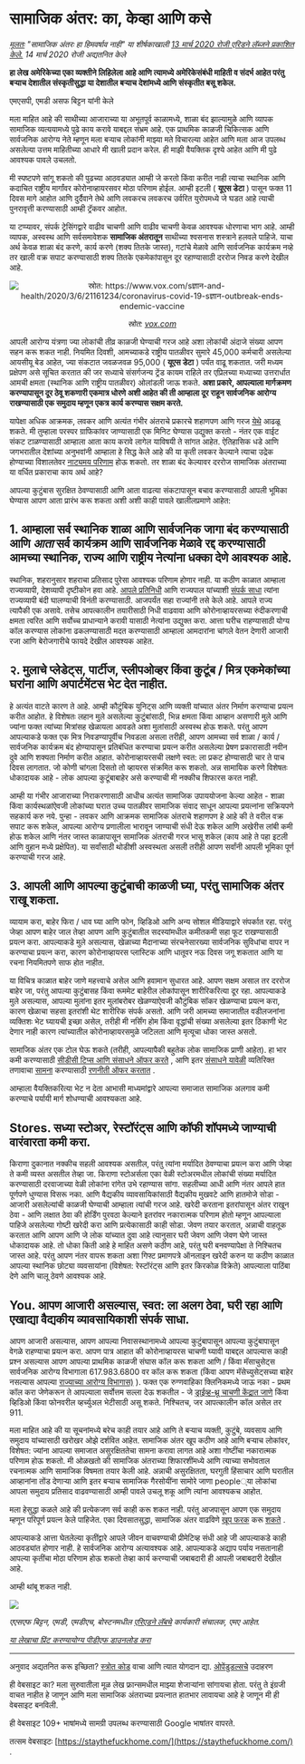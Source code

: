 # सामाजिक अंतर: का, केव्हा आणि कसे

_[मूलतः](https://www.ariadnelabs.org/resources/articles/news/social-distancing-this-is-not-a-snow-day) "सामाजिक अंतरः हा हिमवर्षाव नाही" या शीर्षकाखाली [13 मार्च 2020 रोजी एरिडने लॅब्जने प्रकाशित केले.](https://www.ariadnelabs.org/resources/articles/news/social-distancing-this-is-not-a-snow-day) 14 मार्च 2020 रोजी अद्यतनित केले_

**हा लेख अमेरिकेच्या एका व्यक्तीने लिहिलेला आहे आणि त्यामध्ये अमेरिकेसंबंधी माहिती व संदर्भ आहेत परंतु बर्‍याच देशातील संस्कृतीसुद्धा या देशातील बर्‍याच देशांमध्ये आणि संस्कृतीत बसू शकेल.**

एमएसपी, एमडी असफ बिट्टन यांनी केले

मला माहित आहे की साथीच्या आजाराच्या या अभूतपूर्व काळामध्ये, शाळा बंद झाल्यामुळे आणि व्यापक सामाजिक व्यत्ययामध्ये पुढे काय करावे याबद्दल संभ्रम आहे. एक प्राथमिक काळजी चिकित्सक आणि सार्वजनिक आरोग्य नेते म्हणून मला बर्‍याच लोकांनी माझ्या मते विचारल्या आहेत आणि मला आज उपलब्ध असलेल्या उत्तम माहितीच्या आधारे मी खाली प्रदान करेल. ही माझी वैयक्तिक दृश्ये आहेत आणि मी पुढे आवश्यक पावले उचलतो.

मी स्पष्टपणे सांगू शकतो की पुढच्या आठवड्यात आम्ही जे करतो किंवा करीत नाही त्याचा स्थानिक आणि कदाचित राष्ट्रीय मार्गांवर कोरोनाव्हायरसवर मोठा परिणाम होईल. आम्ही इटली ( **यूएस डेटा** ) पासून फक्त 11 दिवस मागे आहोत आणि दुर्दैवाने तेथे आणि लवकरच लवकरच उर्वरित युरोपमध्ये जे घडत आहे त्याची पुनरावृत्ती करण्यासाठी आम्ही ट्रॅकवर आहोत.

या टप्प्यावर, संपर्क ट्रेसिंगद्वारे वाढीव चाचणी आणि वाढीव चाचणी केवळ आवश्यक धोरणाचा भाग आहे. आम्ही व्यापक, अस्वस्थ आणि सर्वसमावेशक **सामाजिक अंतरातून** साथीच्या श्वसनास शस्त्राने हलवले पाहिजे. याचा अर्थ केवळ शाळा बंद करणे, कार्य करणे (शक्य तितके जास्त), गटांचे मेळावे आणि सार्वजनिक कार्यक्रम नव्हे तर खाली वक्र सपाट करण्यासाठी शक्य तितके एकमेकांपासून दूर रहाण्यासाठी दररोज निवड करणे देखील आहे.

<center><img src="/graph.jpeg" alt="स्रोत: https://www.vox.com/sज्ञान-and-health/2020/3/6/21161234/coronavirus-covid-19-sज्ञान-outbreak-ends-endemic-vaccine"><p><em>स्रोत: <a href="https://www.vox.com/science-and-health/2020/3/6/21161234/coronavirus-covid-19-science-outbreak-ends-endemic-vaccine">vox.com</a></em></p></center>

आपली आरोग्य यंत्रणा ज्या लोकांची तीव्र काळजी घेण्याची गरज आहे अशा लोकांची अंदाजे संख्या आपण सहन करू शकत नाही. नियमित दिवशी, आमच्याकडे राष्ट्रीय पातळीवर सुमारे 45,000 कर्मचारी असलेल्या आयसीयू बेड आहेत, ज्या संकटात जवळजवळ 95,000 ( **यूएस डेटा** ) पर्यंत वाढू शकतात. जरी मध्यम प्रक्षेपण असे सूचित करतात की जर सध्याचे संसर्गजन्य ट्रेंड कायम राहिले तर एप्रिलच्या मध्याच्या उत्तरार्धात आमची क्षमता (स्थानिक आणि राष्ट्रीय पातळीवर) ओलांडली जाऊ शकते. **अशा प्रकारे, आपल्याला मार्गक्रमण करण्यापासून दूर ठेवू शकणारी एकमात्र धोरणे अशी आहेत की ती आम्हाला दूर राहून सार्वजनिक आरोग्य राखण्यासाठी एक समुदाय म्हणून एकत्र कार्य करण्यास सक्षम करते.**

यापेक्षा अधिक आक्रमक, लवकर आणि अत्यंत गंभीर अंतराचे प्रकारचे शहाणपण आणि गरज [येथे](https://www.nytimes.com/interactive/2020/03/13/opinion/coronavirus-trump-response.html?action=click&module=Opinion&pgtype=Homepage--) आढळू शकते. मी तुम्हाला परस्पर ग्राफिकांवर जाण्यासाठी एक मिनिट घेण्यास उद्युक्त करतो - नंतर एक वाईट संकट टाळण्यासाठी आम्हाला आता काय करावे लागेल याविषयी ते सांगत आहेत. ऐतिहासिक धडे आणि जगभरातील देशांच्या अनुभवांनी आम्हाला हे सिद्ध केले आहे की या कृती लवकर केल्याने त्याचा उद्रेक होण्याच्या विशालतेवर [नाट्यमय परिणाम](https://bmcpublichealth.biomedcentral.com/articles/10.1186/s12889-018-5446-1) होऊ शकतो. तर शाळा बंद केल्यावर दररोज सामाजिक अंतराच्या या वर्धित प्रकाराचा काय अर्थ आहे?

आपल्या कुटुंबास सुरक्षित ठेवण्यासाठी आणि आता वाढत्या संकटापासून बचाव करण्यासाठी आपली भूमिका घेण्यास आपण आता प्रारंभ करू शकता अशी अशी काही पावले खालीलप्रमाणे आहेत:

## 1\. आम्हाला सर्व स्थानिक शाळा आणि सार्वजनिक जागा बंद करण्यासाठी आणि _आता_ सर्व कार्यक्रम आणि सार्वजनिक मेळावे रद्द करण्यासाठी आमच्या स्थानिक, राज्य आणि राष्ट्रीय नेत्यांना धक्का देणे आवश्यक आहे.

स्थानिक, शहरानुसार शहराचा प्रतिसाद पुरेसा आवश्यक परिणाम होणार नाही. या कठीण काळात आम्हाला राज्यव्यापी, देशव्यापी दृष्टीकोन हवा आहे. [आपले प्रतिनिधी](https://www.house.gov/representatives/find-your-representative) आणि राज्यपाल यांच्याशी [संपर्क साधा](https://www.house.gov/representatives/find-your-representative) त्यांना राज्यव्यापी बंदी घालण्याची विनंती करण्यासाठी. आजपर्यंत सहा राज्यांनी तसे केले आहे. आपले राज्य त्यापैकी एक असावे. तसेच आपत्कालीन तयारीसाठी निधी वाढवावा आणि कोरोनाव्हायरसच्या रुंदीकरणाची क्षमता त्वरित आणि सर्वोच्च प्राधान्याने करावी यासाठी नेत्यांना उद्युक्त करा. आत्ता घरीच राहण्यासाठी योग्य कॉल करण्यास लोकांना ढकलण्यासाठी मदत करण्यासाठी आम्हाला आमदारांना चांगले वेतन देणारी आजारी रजा आणि बेरोजगारीचे फायदे देखील आवश्यक आहेत.

## २. मुलाचे प्लेडेट्स, पार्टीज, स्लीपओव्हर किंवा कुटूंब / मित्र एकमेकांच्या घरांना आणि अपार्टमेंटस भेट देत नाहीत.

हे अत्यंत वाटते कारण ते आहे. आम्ही कौटुंबिक युनिट्स आणि व्यक्ती यांच्यात अंतर निर्माण करण्याचा प्रयत्न करीत आहोत. हे विशेषतः लहान मुले असलेल्या कुटुंबांसाठी, भिन्न क्षमता किंवा आव्हान असणारी मुले आणि ज्यांना फक्त त्यांच्या मित्रांसह खेळायला आवडते अशा मुलांसाठी अस्वस्थ होऊ शकते. परंतु आपण आपल्याकडे फक्त एक मित्र निवडण्यापूर्वीच निवडला असला तरीही, आपण आमच्या सर्व शाळा / कार्य / सार्वजनिक कार्यक्रम बंद होण्यापासून प्रतिबंधित करण्याचा प्रयत्न करीत असलेल्या प्रेषण प्रकारासाठी नवीन दुवे आणि शक्यता निर्माण करीत आहात. कोरोनाव्हायरसची लक्षणे स्वत: ला प्रकट होण्यासाठी चार ते पाच दिवस लागतात. जो कोणी चांगला दिसतो तो व्हायरस संक्रमित करू शकतो. अन्न सामायिक करणे विशेषतः धोकादायक आहे - लोक आपल्या कुटूंबाबाहेर असे करण्याची मी नक्कीच शिफारस करत नाही.

आम्ही या गंभीर आजाराच्या निराकरणासाठी आधीच अत्यंत सामाजिक उपाययोजना केल्या आहेत - शाळा किंवा कार्यस्थळांऐवजी लोकांच्या घरात उच्च पातळीवर सामाजिक संवाद साधून आपल्या प्रयत्नांना सक्रियपणे सहकार्य करु नये. पुन्हा - लवकर आणि आक्रमक सामाजिक अंतराचे शहाणपण हे आहे की ते वरील वक्र सपाट करू शकेल, आपल्या आरोग्य प्रणालीला भारावून जाण्याची संधी देऊ शकेल आणि अखेरीस लांबी कमी होऊ शकेल आणि नंतर जास्त काळापासून सामाजिक अंतराची गरज भासू शकेल (काय आहे ते पहा इटली आणि वुहान मध्ये प्रक्षेपित). या सर्वांसाठी थोडीशी अस्वस्थता असली तरीही आपण सर्वांनी आपली भूमिका पूर्ण करण्याची गरज आहे.

## 3\. आपली आणि आपल्या कुटुंबाची काळजी घ्या, परंतु सामाजिक अंतर राखू शकता.

व्यायाम करा, बाहेर फिरा / धाव घ्या आणि फोन, व्हिडिओ आणि अन्य सोशल मीडियाद्वारे संपर्कात रहा. परंतु जेव्हा आपण बाहेर जाल तेव्हा आपण आणि कुटुंबातील सदस्यांमधील कमीतकमी सहा फूट राखण्यासाठी प्रयत्न करा. आपल्याकडे मुले असल्यास, खेळाच्या मैदानाच्या संरचनेसारख्या सार्वजनिक सुविधांचा वापर न करण्याचा प्रयत्न करा, कारण कोरोनाव्हायरस प्लास्टिक आणि धातूवर नऊ दिवस जगू शकतात आणि या रचना नियमितपणे साफ होत नाहीत.

या विचित्र काळात बाहेर जाणे महत्त्वाचे असेल आणि हवामान सुधारत आहे. आपण सक्षम असाल तर दररोज बाहेर जा, परंतु आपल्या कुटुंबासह किंवा रूममेट बाहेरील लोकांपासून शारीरिकरित्या दूर रहा. आपल्याकडे मुले असल्यास, आपल्या मुलांना इतर मुलांबरोबर खेळण्याऐवजी कौटुंबिक सॉकर खेळण्याचा प्रयत्न करा, कारण खेळाचा सहसा इतरांशी थेट शारीरिक संपर्क असतो. आणि जरी आमच्या समाजातील वडीलजनांना व्यक्तिशः भेट घ्यायची इच्छा असेल, तरीही मी नर्सिंग होम किंवा वृद्धांची संख्या असलेल्या इतर ठिकाणी भेट देणार नाही कारण त्यांच्यातील कोरोनाव्हायरसमुळे जटिलता आणि मृत्यूचा धोका जास्त असतो.

सामाजिक अंतर एक टोल घेऊ शकते (तरीही, आपल्यापैकी बहुतेक लोक सामाजिक प्राणी आहेत). हा भार कमी करण्यासाठी [सीडीसी टिप्स आणि संसाधने ऑफर करते](https://www.cdc.gov/coronavirus/2019-ncov/about/coping.html) , आणि इतर [संसाधने यावेळी](https://www.verywellmind.com/managing-coronavirus-anxiety-4798909) व्यतिरिक्त तणावाचा [सामना](https://www.verywellmind.com/managing-coronavirus-anxiety-4798909) करण्यासाठी [रणनीती ऑफर करतात](https://www.verywellmind.com/managing-coronavirus-anxiety-4798909) .

आम्हाला वैयक्तिकरित्या भेट न देता आभासी माध्यमांद्वारे आपल्या समाजात सामाजिक अलगाव कमी करण्याचे पर्यायी मार्ग शोधण्याची आवश्यकता आहे.

## Stores. सध्या स्टोअर, रेस्टॉरंट्स आणि कॉफी शॉपमध्ये जाण्याची वारंवारता कमी करा.

किराणा दुकानात नक्कीच सहली आवश्यक असतील, परंतु त्यांना मर्यादित ठेवण्याचा प्रयत्न करा आणि जेव्हा ते कमी व्यस्त असतील तेव्हा जा. किराणा स्टोअर्सला एका वेळी स्टोअरमधील लोकांची संख्या मर्यादित करण्यासाठी दरवाजाच्या वेळी लोकांना रांगेत उभे रहाण्यास सांगा. सहलीच्या आधी आणि नंतर आपले हात पूर्णपणे धुण्यास विसरू नका. आणि वैद्यकीय व्यावसायिकांसाठी वैद्यकीय मुखवटे आणि हातमोजे सोडा - आजारी असलेल्यांची काळजी घेण्याची आम्हाला त्यांची गरज आहे. खरेदी करताना इतरांपासून अंतर राखून ठेवा - आणि लक्षात ठेवा की होर्डिंग पुरवठा केल्याने इतरांवर नकारात्मक परिणाम होतो म्हणून आपल्याला पाहिजे असलेल्या गोष्टी खरेदी करा आणि प्रत्येकासाठी काही सोडा. जेवण तयार करतात, अन्नाची वाहतूक करतात आणि आपण आणि जे लोक यांच्यात दुवा आहे त्यानुसार घरी जेवण आणि जेवण घेणे जास्त धोकादायक आहे. तो धोका किती आहे हे माहित असणे कठीण आहे, परंतु घरी बनवण्यापेक्षा ते निश्चितच जास्त आहे. परंतु आपण नंतर वापरू शकता अशा गिफ्ट प्रमाणपत्रे ऑनलाइन खरेदी करुन या कठीण काळात आपल्या स्थानिक छोट्या व्यवसायांना (विशेषत: रेस्टॉरंट्स आणि इतर किरकोळ विक्रेते) आपल्याला पाठिंबा देणे आणि चालू ठेवणे आवश्यक आहे.

## You. आपण आजारी असल्यास, स्वत: ला अलग ठेवा, घरी रहा आणि एखाद्या वैद्यकीय व्यावसायिकाशी संपर्क साधा.

आपण आजारी असल्यास, आपण आपल्या निवासस्थानामध्ये आपल्या कुटुंबापासून आपल्या कुटुंबापासून वेगळे राहण्याचा प्रयत्न करा. आपण पात्र आहात की कोरोनाव्हायरस चाचणी घ्यावी याबद्दल आपल्यास काही प्रश्न असल्यास आपण आपल्या प्राथमिक काळजी संघास कॉल करू शकता आणि / किंवा मॅसाचुसेट्स सार्वजनिक आरोग्य विभागाला 617.983.6800 वर कॉल करू शकता (किंवा आपण मॅसेच्युसेट्सच्या बाहेर नसल्यास आपल्या [राज्याच्या आरोग्य विभागास)](https://www.cdc.gov/coronavirus/2019-ncov/downloads/Phone-Numbers_State-and-Local-Health-Departments.pdf) ). फक्त एक रुग्णवाहिका क्लिनिकमध्ये जाऊ नका - प्रथम कॉल करा जेणेकरून ते आपल्याला सर्वोत्तम सल्ला देऊ शकतील - जे [ड्राईव्ह-थ्रू चाचणी केंद्रात जाणे](https://www.theverge.com/2020/3/11/21174880/coronavirus-testing-drive-thru-colorado-connecticut-washington) किंवा व्हिडिओ किंवा फोनवरील व्हर्च्युअल भेटीसाठी असू शकते. निश्चितच, जर आपत्कालीन कॉल असेल तर 911.

मला माहित आहे की या सूचनांमध्ये बरेच काही तयार आहे आणि ते बर्‍याच व्यक्ती, कुटुंबे, व्यवसाय आणि समुदाय यांच्यासाठी खरोखर ओझे दर्शवित आहेत. सामाजिक अंतर खूप कठीण आहे आणि बर्‍याच लोकांवर, विशेषत: ज्यांना आपल्या समाजात असुरक्षिततेचा सामना करावा लागत आहे अशा गोष्टींचा नकारात्मक परिणाम होऊ शकतो. मी ओळखतो की सामाजिक अंतराच्या शिफारशींमध्ये आणि त्याच्या सभोवताल रचनात्मक आणि सामाजिक विषमता तयार केली आहे. अन्नाची असुरक्षितता, घरगुती हिंसाचार आणि घरातील आव्हानांना तोंड देणार्‍या आणि इतर बर्‍याच सामाजिक गैरसोयींना सामोरे जाणा people्या लोकांचा आपला समुदाय प्रतिसाद वाढवण्यासाठी आम्ही पावले उचलू शकू आणि त्यांना आवश्यकच आहोत.

मला हेसुद्धा कळले आहे की प्रत्येकजण सर्व काही करू शकत नाही. परंतु आजपासून आपण एक समुदाय म्हणून परिपूर्ण प्रयत्न केले पाहिजेत. एका दिवसातसुद्धा, सामाजिक अंतर वाढविणे [खूप फरक](https://www.ncbi.nlm.nih.gov/pubmed/19400970/) करू [शकते](https://www.ncbi.nlm.nih.gov/pubmed/19400970/) .

आपल्याकडे आत्ता घेतलेल्या कृतींद्वारे आपले जीवन वाचवण्याची प्रीमेटिव्ह संधी आहे जी आपल्याकडे काही आठवड्यांत होणार नाही. हे सार्वजनिक आरोग्य अत्यावश्यक आहे. आपल्याकडे अद्याप पर्याय नसतानाही आपल्या कृतींचा मोठा परिणाम होऊ शकतो तेव्हा कार्य करण्याची जबाबदारी ही आपली जबाबदारी देखील आहे.

आम्ही थांबू शकत नाही.

![](/signature.png)

_एएसएफ बिट्टन, एमडी, एमडीएच, बोस्टनमधील [एरिएडने लॅबचे](https://www.ariadnelabs.org) कार्यकारी संचालक, एमए आहेत._

_[या लेखाचा प्रिंट करण्यायोग्य पीडीएफ डाउनलोड करा](https://www.ariadnelabs.org/wp-content/uploads/sites/2/2020/03/Social-Distancing-This-is-Not-a-Snow-Day-Bitton.pdf)_

---

अनुवाद अद्यतनित करू इच्छिता? [स्त्रोत कोड](https://github.com/vvo/istayhome.info) वाचा आणि त्यात योगदान द्या. [ओपेंडुडल्सचे](https://generator.opendoodles.com/) उदाहरण

ही वेबसाइट का? मला सुरुवातीला मूळ लेख फ्रान्समधील माझ्या शेजार्‍यांना सांगायचा होता. परंतु ते इंग्रजी वाचत नाहीत हे जाणून आणि मला सामाजिक अंतराच्या प्रयत्नात हातभार लावायचा आहे हे जाणून मी ही वेबसाइट बनविली.

ही वेबसाइट 109+ भाषांमध्ये सामग्री उपलब्ध करण्यासाठी Google भाषांतर वापरते.

तत्सम वेबसाइटः [https://staythefuckhome.com/](https://staythefuckhome.com/) .